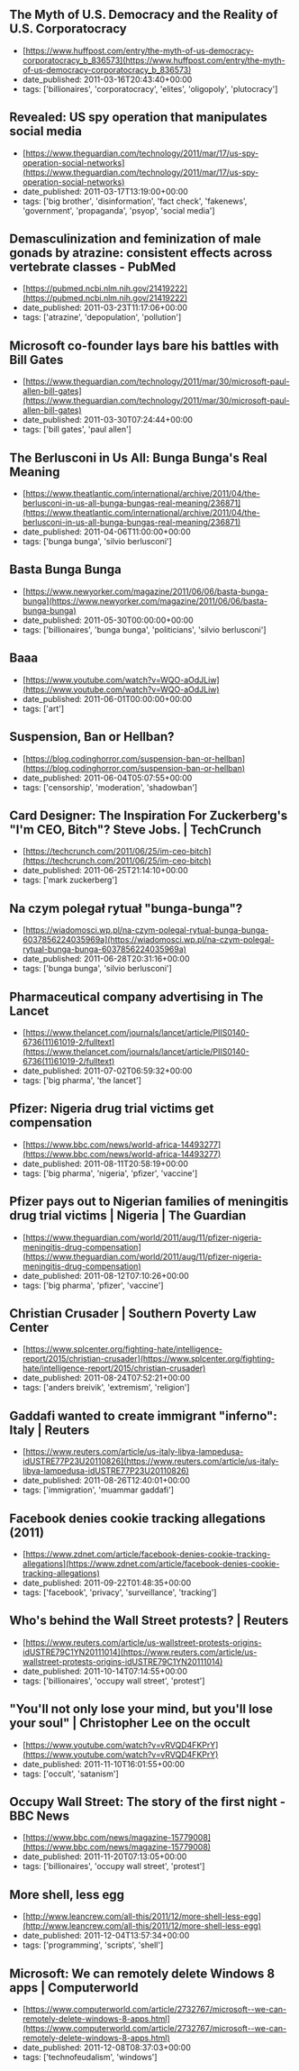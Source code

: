  ## The Myth of U.S. Democracy and the Reality of U.S. Corporatocracy
 - [https://www.huffpost.com/entry/the-myth-of-us-democracy-corporatocracy_b_836573](https://www.huffpost.com/entry/the-myth-of-us-democracy-corporatocracy_b_836573)
 - date_published: 2011-03-16T20:43:40+00:00
 - tags: ['billionaires', 'corporatocracy', 'elites', 'oligopoly', 'plutocracy']

 ## Revealed: US spy operation that manipulates social media
 - [https://www.theguardian.com/technology/2011/mar/17/us-spy-operation-social-networks](https://www.theguardian.com/technology/2011/mar/17/us-spy-operation-social-networks)
 - date_published: 2011-03-17T13:19:00+00:00
 - tags: ['big brother', 'disinformation', 'fact check', 'fakenews', 'government', 'propaganda', 'psyop', 'social media']

 ## Demasculinization and feminization of male gonads by atrazine: consistent effects across vertebrate classes - PubMed
 - [https://pubmed.ncbi.nlm.nih.gov/21419222](https://pubmed.ncbi.nlm.nih.gov/21419222)
 - date_published: 2011-03-23T11:17:06+00:00
 - tags: ['atrazine', 'depopulation', 'pollution']

 ## Microsoft co-founder lays bare his battles with Bill Gates
 - [https://www.theguardian.com/technology/2011/mar/30/microsoft-paul-allen-bill-gates](https://www.theguardian.com/technology/2011/mar/30/microsoft-paul-allen-bill-gates)
 - date_published: 2011-03-30T07:24:44+00:00
 - tags: ['bill gates', 'paul allen']

 ## The Berlusconi in Us All: Bunga Bunga's Real Meaning
 - [https://www.theatlantic.com/international/archive/2011/04/the-berlusconi-in-us-all-bunga-bungas-real-meaning/236871](https://www.theatlantic.com/international/archive/2011/04/the-berlusconi-in-us-all-bunga-bungas-real-meaning/236871)
 - date_published: 2011-04-06T11:00:00+00:00
 - tags: ['bunga bunga', 'silvio berlusconi']

 ## Basta Bunga Bunga
 - [https://www.newyorker.com/magazine/2011/06/06/basta-bunga-bunga](https://www.newyorker.com/magazine/2011/06/06/basta-bunga-bunga)
 - date_published: 2011-05-30T00:00:00+00:00
 - tags: ['billionaires', 'bunga bunga', 'politicians', 'silvio berlusconi']

 ## Baaa
 - [https://www.youtube.com/watch?v=WQO-aOdJLiw](https://www.youtube.com/watch?v=WQO-aOdJLiw)
 - date_published: 2011-06-01T00:00:00+00:00
 - tags: ['art']

 ## Suspension, Ban or Hellban?
 - [https://blog.codinghorror.com/suspension-ban-or-hellban](https://blog.codinghorror.com/suspension-ban-or-hellban)
 - date_published: 2011-06-04T05:07:55+00:00
 - tags: ['censorship', 'moderation', 'shadowban']

 ## Card Designer: The Inspiration For Zuckerberg's "I'm CEO, Bitch"? Steve Jobs. | TechCrunch
 - [https://techcrunch.com/2011/06/25/im-ceo-bitch](https://techcrunch.com/2011/06/25/im-ceo-bitch)
 - date_published: 2011-06-25T21:14:10+00:00
 - tags: ['mark zuckerberg']

 ## Na czym polegał rytuał "bunga-bunga"?
 - [https://wiadomosci.wp.pl/na-czym-polegal-rytual-bunga-bunga-6037856224035969a](https://wiadomosci.wp.pl/na-czym-polegal-rytual-bunga-bunga-6037856224035969a)
 - date_published: 2011-06-28T20:31:16+00:00
 - tags: ['bunga bunga', 'silvio berlusconi']

 ## Pharmaceutical company advertising in The Lancet
 - [https://www.thelancet.com/journals/lancet/article/PIIS0140-6736(11)61019-2/fulltext](https://www.thelancet.com/journals/lancet/article/PIIS0140-6736(11)61019-2/fulltext)
 - date_published: 2011-07-02T06:59:32+00:00
 - tags: ['big pharma', 'the lancet']

 ## Pfizer: Nigeria drug trial victims get compensation
 - [https://www.bbc.com/news/world-africa-14493277](https://www.bbc.com/news/world-africa-14493277)
 - date_published: 2011-08-11T20:58:19+00:00
 - tags: ['big pharma', 'nigeria', 'pfizer', 'vaccine']

 ## Pfizer pays out to Nigerian families of meningitis drug trial victims | Nigeria | The Guardian
 - [https://www.theguardian.com/world/2011/aug/11/pfizer-nigeria-meningitis-drug-compensation](https://www.theguardian.com/world/2011/aug/11/pfizer-nigeria-meningitis-drug-compensation)
 - date_published: 2011-08-12T07:10:26+00:00
 - tags: ['big pharma', 'pfizer', 'vaccine']

 ## Christian Crusader | Southern Poverty Law Center
 - [https://www.splcenter.org/fighting-hate/intelligence-report/2015/christian-crusader](https://www.splcenter.org/fighting-hate/intelligence-report/2015/christian-crusader)
 - date_published: 2011-08-24T07:52:21+00:00
 - tags: ['anders breivik', 'extremism', 'religion']

 ## Gaddafi wanted to create immigrant "inferno": Italy | Reuters
 - [https://www.reuters.com/article/us-italy-libya-lampedusa-idUSTRE77P23U20110826](https://www.reuters.com/article/us-italy-libya-lampedusa-idUSTRE77P23U20110826)
 - date_published: 2011-08-26T12:40:01+00:00
 - tags: ['immigration', 'muammar gaddafi']

 ## Facebook denies cookie tracking allegations (2011)
 - [https://www.zdnet.com/article/facebook-denies-cookie-tracking-allegations](https://www.zdnet.com/article/facebook-denies-cookie-tracking-allegations)
 - date_published: 2011-09-22T01:48:35+00:00
 - tags: ['facebook', 'privacy', 'surveillance', 'tracking']

 ## Who's behind the Wall Street protests? | Reuters
 - [https://www.reuters.com/article/us-wallstreet-protests-origins-idUSTRE79C1YN20111014](https://www.reuters.com/article/us-wallstreet-protests-origins-idUSTRE79C1YN20111014)
 - date_published: 2011-10-14T07:14:55+00:00
 - tags: ['billionaires', 'occupy wall street', 'protest']

 ## "You'll not only lose your mind, but you'll lose your soul" | Christopher Lee on the occult
 - [https://www.youtube.com/watch?v=vRVQD4FKPrY](https://www.youtube.com/watch?v=vRVQD4FKPrY)
 - date_published: 2011-11-10T16:01:55+00:00
 - tags: ['occult', 'satanism']

 ## Occupy Wall Street: The story of the first night - BBC News
 - [https://www.bbc.com/news/magazine-15779008](https://www.bbc.com/news/magazine-15779008)
 - date_published: 2011-11-20T07:13:05+00:00
 - tags: ['billionaires', 'occupy wall street', 'protest']

 ## More shell, less egg
 - [http://www.leancrew.com/all-this/2011/12/more-shell-less-egg](http://www.leancrew.com/all-this/2011/12/more-shell-less-egg)
 - date_published: 2011-12-04T13:57:34+00:00
 - tags: ['programming', 'scripts', 'shell']

 ## Microsoft: We can remotely delete Windows 8 apps | Computerworld
 - [https://www.computerworld.com/article/2732767/microsoft--we-can-remotely-delete-windows-8-apps.html](https://www.computerworld.com/article/2732767/microsoft--we-can-remotely-delete-windows-8-apps.html)
 - date_published: 2011-12-08T08:37:03+00:00
 - tags: ['technofeudalism', 'windows']

